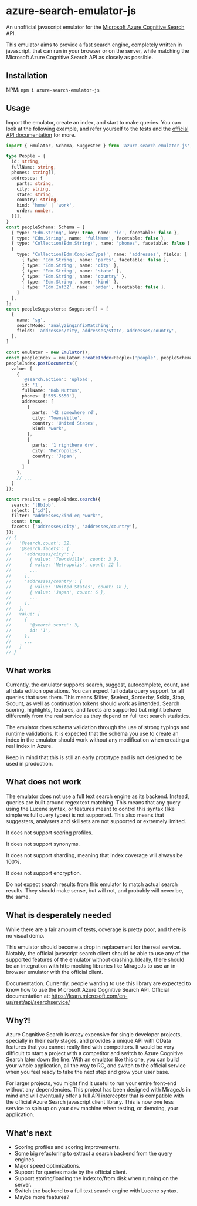 # azure-search-emulator-js
An unofficial javascript emulator for the
[Microsoft Azure Cognitive Search](https://azure.microsoft.com/en-us/products/cognitive-services/#overview) API.

This emulator aims to provide a fast search engine, completely written in javascript, that can run in your browser or
on the server, while matching the Microsoft Azure Cognitive Search API as closely as possible.

## Installation
NPM: `npm i azure-search-emulator-js`

## Usage
Import the emulator, create an index, and start to make queries. You can look at the following example, and refer
yourself to the tests and the [official API documentation](https://learn.microsoft.com/en-us/rest/api/searchservice/)
for more.

```typescript
import { Emulator, Schema, Suggester } from 'azure-search-emulator-js';

type People = {
  id: string,
  fullName: string,
  phones: string[],
  addresses: {
    parts: string,
    city: string,
    state: string,
    country: string,
    kind: 'home' | 'work',
    order: number,
  }[],
}
const peopleSchema: Schema = [
  { type: 'Edm.String', key: true, name: 'id', facetable: false },
  { type: 'Edm.String', name: 'fullName', facetable: false },
  { type: 'Collection(Edm.String)', name: 'phones', facetable: false },
  {
    type: 'Collection(Edm.ComplexType)', name: 'addresses', fields: [
      { type: 'Edm.String', name: 'parts', facetable: false },
      { type: 'Edm.String', name: 'city' },
      { type: 'Edm.String', name: 'state' },
      { type: 'Edm.String', name: 'country' },
      { type: 'Edm.String', name: 'kind' },
      { type: 'Edm.Int32', name: 'order', facetable: false },
    ]
  },
];
const peopleSuggesters: Suggester[] = [
  {
    name: 'sg',
    searchMode: 'analyzingInfixMatching',
    fields: 'addresses/city, addresses/state, addresses/country',
  },
]

const emulator = new Emulator();
const peopleIndex = emulator.createIndex<People>('people', peopleSchema, peopleSuggesters);
peopleIndex.postDocuments({
  value: [
    {
      '@search.action': 'upload',
      id: '1',
      fullName: 'Bob Mutton',
      phones: ['555-5550'],
      addresses: [
        {
          parts: '42 somewhere rd',
          city: 'TownsVille',
          country: 'United States',
          kind: 'work',
        },
        {
          parts: '1 righthere drv',
          city: 'Metropolis',
          country: 'Japan',
        }
      ]
    },
    // ...
  ]
});

const results = peopleIndex.search({
  search: '[Bb]ob',
  select: ['id'],
  filter: "addresses/kind eq 'work'",
  count: true,
  facets: ['addresses/city', 'addresses/country'],
});
// {
//   '@search.count': 32,
//   '@search.facets': {
//     'addresses/city': [
//       { value: 'TownsVille', count: 3 },
//       { value: 'Metropolis', count: 12 },
//       ...
//     ],
//     'addresses/country': [
//       { value: 'United States', count: 18 },
//       { value: 'Japan', count: 6 },
//       ...
//     ],
//   },
//   value: [
//     {
//       '@search.score': 3,
//       id: '1',
//     },
//     ...
//   ]
// }
```

## What works
Currently, the emulator supports search, suggest, autocomplete, count, and all data edition operations. You can expect
full odata query support for all queries that uses them. This means $filter, $select, $orderby, $skip, $top, $count, as
well as continuation tokens should work as intended. Search scoring, highlights, features, and facets are supported but
might behave differently from the real service as they depend on full text search statistics.

The emulator does schema validation through the use of strong typings and runtime validations. It is expected that the
schema you use to create an index in the emulator should work without any modification when creating a real index in
Azure.

Keep in mind that this is still an early prototype and is not designed to be used in production.

## What does not work
The emulator does not use a full text search engine as its backend. Instead, queries are built around regex text
matching. This means that any query using the Lucene syntax, or features meant to control this syntax (like simple vs
full query types) is not supported. This also means that suggesters, analysers and skillsets are not supported or
extremely limited.

It does not support scoring profiles.

It does not support synonyms.

It does not support sharding, meaning that index coverage will always be 100%.

It does not support encryption.

Do not expect search results from this emulator to match actual search results. They should make sense, but will not,
and probably will never be, the same.

## What is desperately needed
While there are a fair amount of tests, coverage is pretty poor, and there is no visual demo.

This emulator should become a drop in replacement for the real service. Notably, the official javascript search client
should be able to use any of the supported features of the emulator without crashing. Ideally, there should be an
integration with http mocking libraries like MirageJs to use an in-browser emulator with the official client.

Documentation. Currently, people wanting to use this library are expected to know how to use the Microsoft Azure
Cognitive Search API. Official documentation at: https://learn.microsoft.com/en-us/rest/api/searchservice/

## Why?!
Azure Cognitive Search is crazy expensive for single developer projects, specially in their early stages, and provides
a unique API with OData features that you cannot really find with competitors. It would be very difficult to start a
project with a competitor and switch to Azure Cognitive Search later down the line. With an emulator like this one,
you can build your whole application, all the way to RC, and switch to the official service when you feel ready to take
the next step and grow your user base.

For larger projects, you might find it useful to run your entire front-end without any dependencies. This project has
been designed with MirageJs in mind and will eventually offer a full API interceptor that is compatible with the official
Azure Search javascript client library. This is now one less service to spin up on your dev machine when testing, or
demoing, your application.

## What's next
- Scoring profiles and scoring improvements.
- Some big refactoring to extract a search backend from the query engines.
- Major speed optimizations.
- Support for queries made by the official client.
- Support storing/loading the index to/from disk when running on the server.
- Switch the backend to a full text search engine with Lucene syntax.
- Maybe more features?
